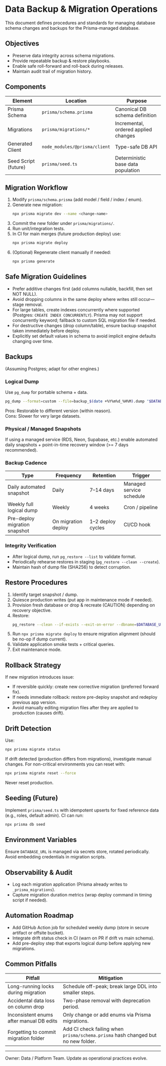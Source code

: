 # Data Backup & Migration Operations

This document defines procedures and standards for managing database schema changes and backups for the Prisma-managed database.

## Objectives

- Preserve data integrity across schema migrations.
- Provide repeatable backup & restore playbooks.
- Enable safe roll-forward and roll-back during releases.
- Maintain audit trail of migration history.

## Components

| Element              | Location                      | Purpose                              |
| -------------------- | ----------------------------- | ------------------------------------ |
| Prisma Schema        | `prisma/schema.prisma`        | Canonical DB schema definition       |
| Migrations           | `prisma/migrations/*`         | Incremental, ordered applied changes |
| Generated Client     | `node_modules/@prisma/client` | Type-safe DB API                     |
| Seed Script (future) | `prisma/seed.ts`              | Deterministic base data population   |

## Migration Workflow

1. Modify `prisma/schema.prisma` (add model / field / index / enum).
2. Generate new migration:
   ```bash
   npx prisma migrate dev --name <change-name>
   ```
3. Commit the new folder under `prisma/migrations/`.
4. Run unit/integration tests.
5. In CI for main merges (future production deploy) use:
   ```bash
   npx prisma migrate deploy
   ```
6. (Optional) Regenerate client manually if needed:
   ```bash
   npx prisma generate
   ```

## Safe Migration Guidelines

- Prefer additive changes first (add columns nullable, backfill, then set NOT NULL).
- Avoid dropping columns in the same deploy where writes still occur—stage removal.
- For large tables, create indexes concurrently where supported (Postgres: `CREATE INDEX CONCURRENTLY`). Prisma may not support concurrently keyword; fallback to custom SQL migration file if needed.
- For destructive changes (drop column/table), ensure backup snapshot taken immediately before deploy.
- Explicitly set default values in schema to avoid implicit engine defaults changing over time.

## Backups

(Assuming Postgres; adapt for other engines.)

### Logical Dump

Use `pg_dump` for portable schema + data.

```bash
pg_dump --format=custom --file=backup_$(date +%Y%m%d_%H%M).dump "$DATABASE_URL"
```

Pros: Restorable to different version (within reason).  
Cons: Slower for very large datasets.

### Physical / Managed Snapshots

If using a managed service (RDS, Neon, Supabase, etc.) enable automated daily snapshots + point-in-time recovery window (>= 7 days recommended).

### Backup Cadence

| Type                          | Frequency           | Retention         | Trigger                  |
| ----------------------------- | ------------------- | ----------------- | ------------------------ |
| Daily automated snapshot      | Daily               | 7–14 days         | Managed service schedule |
| Weekly full logical dump      | Weekly              | 4 weeks           | Cron / pipeline          |
| Pre-deploy migration snapshot | On migration deploy | 1–2 deploy cycles | CI/CD hook               |

### Integrity Verification

- After logical dump, run `pg_restore --list` to validate format.
- Periodically rehearse restores in staging (`pg_restore --clean --create`).
- Maintain hash of dump file (SHA256) to detect corruption.

## Restore Procedures

1. Identify target snapshot / dump.
2. Quiesce production writes (put app in maintenance mode if needed).
3. Provision fresh database or drop & recreate (CAUTION) depending on recovery objective.
4. Restore:
   ```bash
   pg_restore --clean --if-exists --exit-on-error --dbname=$DATABASE_URL backup_xxxx.dump
   ```
5. Run `npx prisma migrate deploy` to ensure migration alignment (should be no-op if dump current).
6. Validate application smoke tests + critical queries.
7. Exit maintenance mode.

## Rollback Strategy

If new migration introduces issue:

- If reversible quickly: create new corrective migration (preferred forward fix).
- If needs immediate rollback: restore pre-deploy snapshot and redeploy previous app version.
- Avoid manually editing migration files after they are applied to production (causes drift).

## Drift Detection

Use:

```bash
npx prisma migrate status
```

If drift detected (production differs from migrations), investigate manual changes. For non-critical environments you can reset with:

```bash
npx prisma migrate reset --force
```

Never reset production.

## Seeding (Future)

Implement `prisma/seed.ts` with idempotent upserts for fixed reference data (e.g., roles, default admin). CI can run:

```bash
npx prisma db seed
```

## Environment Variables

Ensure `DATABASE_URL` is managed via secrets store, rotated periodically. Avoid embedding credentials in migration scripts.

## Observability & Audit

- Log each migration application (Prisma already writes to `_prisma_migrations`).
- Capture migration duration metrics (wrap deploy command in timing script if needed).

## Automation Roadmap

- Add GitHub Action job for scheduled weekly dump (store in secure artifact or offsite bucket).
- Integrate drift status check in CI (warn on PR if drift vs main schema).
- Add pre-deploy step that exports logical dump before applying new migrations.

## Common Pitfalls

| Pitfall                                  | Mitigation                                                                       |
| ---------------------------------------- | -------------------------------------------------------------------------------- |
| Long-running locks during migration      | Schedule off-peak; break large DDL into smaller steps.                           |
| Accidental data loss on column drop      | Two-phase removal with deprecation period.                                       |
| Inconsistent enums after manual DB edits | Only change or add enums via Prisma migrations.                                  |
| Forgetting to commit migration folder    | Add CI check failing when `prisma/schema.prisma` hash changed but no new folder. |

---

Owner: Data / Platform Team. Update as operational practices evolve.
